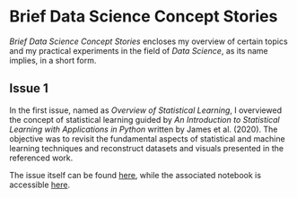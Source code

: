# Brief Data Science Concept Stories

_Brief Data Science Concept Stories_ encloses my overview of certain topics and my practical experiments in the field of _Data Science_, as its name implies, in a short form.

## Issue 1

In the first issue, named as _Overview of Statistical Learning_, I overviewed the concept of statistical learning guided by _An Introduction to Statistical Learning with Applications in Python_ written by James et al. (2020). The objective was to revisit the fundamental aspects of statistical and machine learning techniques and reconstruct datasets and visuals presented in the referenced work.

The issue itself can be found [here](./overview-of-statistical-learning/BDSCS%20-%20Overview%20of%20Statistical%20Learning.pdf), while the associated notebook is accessible [here](https://colab.research.google.com/github/matthew-balogh/bdscs/blob/main/overview-of-statistical-learning/overview-of-statistical-learning.ipynb).

